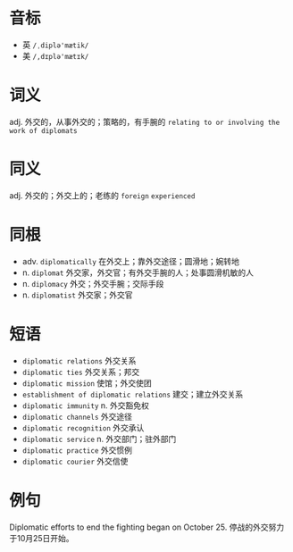 # 音标

- 英 `/ˌdiplə'mætik/`
- 美 `/,dɪplə'mætɪk/`

# 词义

adj. 外交的，从事外交的；策略的，有手腕的
`relating to or involving the work of diplomats`

# 同义

adj. 外交的；外交上的；老练的
`foreign` `experienced`

# 同根

- adv. `diplomatically` 在外交上；靠外交途径；圆滑地；婉转地
- n. `diplomat` 外交家，外交官；有外交手腕的人；处事圆滑机敏的人
- n. `diplomacy` 外交；外交手腕；交际手段
- n. `diplomatist` 外交家；外交官

# 短语

- `diplomatic relations` 外交关系
- `diplomatic ties` 外交关系；邦交
- `diplomatic mission` 使馆；外交使团
- `establishment of diplomatic relations` 建交；建立外交关系
- `diplomatic immunity` n. 外交豁免权
- `diplomatic channels` 外交途径
- `diplomatic recognition` 外交承认
- `diplomatic service` n. 外交部门；驻外部门
- `diplomatic practice` 外交惯例
- `diplomatic courier` 外交信使

# 例句

Diplomatic efforts to end the fighting began on October 25.
停战的外交努力于10月25日开始。


